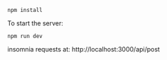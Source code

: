 ```npm install```

To start the server:

```npm run dev```

insomnia requests at: http://localhost:3000/api/post